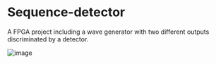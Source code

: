 # Sequence-detector
A FPGA project including a wave generator with two different outputs discriminated by a detector.

![image](https://github.com/HengRuiZ/Sequence-detector/RTL.png)

